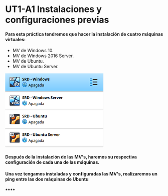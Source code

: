 # **UT1-A1 Instalaciones y configuraciones previas**

#### **Para esta práctica tendremos que hacer la instalación de cuatro máquinas virtuales:**

- MV de Windows 10.
- MV de Windows 2016 Server.
- MV de Ubuntu.
- MV de Ubuntu Server.

![](img/020.png)

#### **Después de la instalación de las MV's, haremos su respectiva configuración de cada una de las máquinas.**

#### **Una vez tengamos instaladas y configuradas las MV's, realizaremos un ping entre las dos máquinas de Ubuntu**

#### ****
